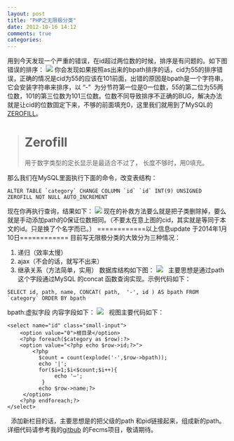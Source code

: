 ```yaml
---
layout: post
title: "PHP之无限极分类"
date: 2012-10-16 14:12
comments: true
categories: 
---
```


用到今天发现一个严重的错误，在id超过两位数的时候，排序是有问题的。如下图错误的排序： ![](http://ww1.sinaimg.cn/large/4cc5f9b3gw1ecej0gvfo9j207b06ejrl.jpg) 你会发现如果按照as出来的bpath排序的话，cid为55的排序错误，正确的情况是cid为55的应该在101前面，出错的原因是bpath是一个字符串，它会安装字符串来排序，以 “-”  为分节符第一位是0一位数，55的第二位为55两位数，101的第三位数为101三位数。位数不同导致排序不正确的BUG，解决办法就是让cid的位数固定下来，不够的前面填充0，这里我们就用到了MySQL的[ZEROFILL](http://www.2cto.com/database/201206/135566.html)。

> # Zerofill
> 
> 用于数字类型的定长显示是最适合不过了， 长度不够时，用0填充。

那么我们在MySQL里面执行下面的命令，改变表结构： 
    
    
    ALTER TABLE `category` CHANGE COLUMN `id` `id` INT(9) UNSIGNED ZEROFILL NOT NULL AUTO_INCREMENT

现在你再执行查询，结果如下： ![](http://ww3.sinaimg.cn/large/4cc5f9b3gw1ecejm9a62ij20ck07m3zd.jpg) 现在的补救方法要么就是把子类删除掉，要么就是手动添加path的0保证位数相同。（不要太在意上图的cid，其实就是等同于本文的id。只是换了个名字而已。） ============以上信息update 于2014年1月10日============ 目前写无限极分类的大致分为三种情况： 

  1. 递归（效率太慢）
  2. ajax（不会的话，就写不出来）
  3. 继承关系（方法简单，实用）
数据库结构如下图： ![](http://m2.img.libdd.com/farm5/2012/0913/15/2A76C895BDF8890113334C98FDE5BAEFC40F2905049E_491_205.PNG)   主要思想是通过path这个字段通过MySQL 的concat 函数查询实现。示例代码如下： 
    
    
    SELECT id, path, name, CONCAT( path,  '-', id ) AS bpath FROM  `category` ORDER BY bpath

bpath:虚拟字段 内容字段如下： ![](http://m1.img.libdd.com/farm4/2012/0913/15/8AA38893F111837AA9473C3B36B86B939CBBE405049E_495_201.PNG)   视图主要代码如下： 
    
    
    <select name="id" class="small-input">
        <option value="0">根目录</option>
        <?php foreach($category as $row):?>
        <option value="<?php echo $row->id;?>">
            <?php
              $count = count(explode('-',$row->bpath));
              echo '|';
              for($i=1;$i<$count;$i++){
                   echo '—';
               }   
              echo $row->name;?>
         </option>
        <?php endforeach;?>
    </select>

  添加新栏目的话，主要思想是的把父级的path 和pid链接起来，组成新的path。 详细代码请参考我的[gitbub](https://github.com/forecho) 的Fecms项目，敬请期待。